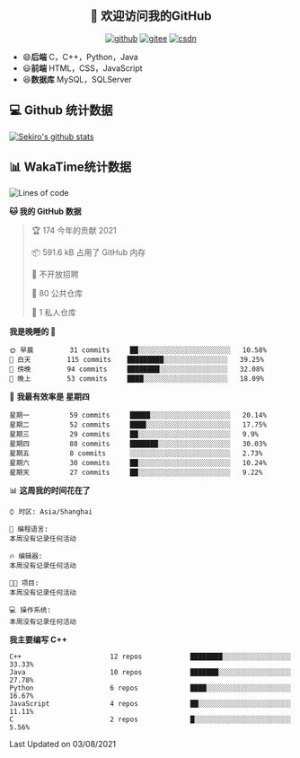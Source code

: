 <h2 align="center">👋 欢迎访问我的GitHub</h2>
<p align="center">
  <a href="https://666wxy666.github.io/"><img src="https://img.shields.io/badge/GitHub-24292e" alt="github"></a>
  <a href="https://gitee.com/wxy_666"><img src="https://img.shields.io/badge/Gitee-fe7300" alt="gitee"></a>
  <a href="https://blog.csdn.net/WXY_666"><img src="https://img.shields.io/badge/CSDN-cf000e" alt="csdn"></a>
</p>

- 😄**后端** C，C++，Python，Java
- 😃**前端** HTML，CSS，JavaScript
- 😆**数据库** MySQL，SQLServer

## 💻 Github 统计数据
[![Sekiro's github stats](https://github-readme-stats.vercel.app/api?username=666WXY666)](https://666wxy666.github.io/)

## 📊 WakaTime统计数据

<!--START_SECTION:waka-->
![Lines of code](https://img.shields.io/badge/%E4%BB%8E%E3%80%8C%E4%BD%A0%E5%A5%BD%E4%B8%96%E7%95%8C%E3%80%8D%E6%88%91%E5%B7%B2%E7%BB%8F%E5%86%99%E4%BA%86-1.7%20million%20%E8%A1%8C%E4%BB%A3%E7%A0%81-blue)

**🐱 我的 GitHub 数据** 

> 🏆 174 今年的贡献 2021
 > 
> 📦 591.6 kB 占用了 GitHub 内存 
 > 
> 🚫 不开放招聘
 > 
> 📜 80 公共仓库 
 > 
> 🔑 1 私人仓库 
 > 
**我是晚睡的 🦉** 

```text
🌞 早晨         31 commits     ██░░░░░░░░░░░░░░░░░░░░░░░   10.58% 
🌆 白天         115 commits    █████████░░░░░░░░░░░░░░░░   39.25% 
🌃 傍晚         94 commits     ████████░░░░░░░░░░░░░░░░░   32.08% 
🌙 晚上         53 commits     ████░░░░░░░░░░░░░░░░░░░░░   18.09%

```
📅 **我最有效率是 星期四** 

```text
星期一          59 commits     █████░░░░░░░░░░░░░░░░░░░░   20.14% 
星期二          52 commits     ████░░░░░░░░░░░░░░░░░░░░░   17.75% 
星期三          29 commits     ██░░░░░░░░░░░░░░░░░░░░░░░   9.9% 
星期四          88 commits     ███████░░░░░░░░░░░░░░░░░░   30.03% 
星期五          8 commits      ░░░░░░░░░░░░░░░░░░░░░░░░░   2.73% 
星期六          30 commits     ██░░░░░░░░░░░░░░░░░░░░░░░   10.24% 
星期天          27 commits     ██░░░░░░░░░░░░░░░░░░░░░░░   9.22%

```


📊 **这周我的时间花在了** 

```text
⌚︎ 时区: Asia/Shanghai

💬 编程语言: 
本周没有记录任何活动

🔥 编辑器: 
本周没有记录任何活动

🐱‍💻 项目: 
本周没有记录任何活动

💻 操作系统: 
本周没有记录任何活动

```

**我主要编写 C++** 

```text
C++                      12 repos            ████████░░░░░░░░░░░░░░░░░   33.33% 
Java                     10 repos            ███████░░░░░░░░░░░░░░░░░░   27.78% 
Python                   6 repos             ████░░░░░░░░░░░░░░░░░░░░░   16.67% 
JavaScript               4 repos             ██░░░░░░░░░░░░░░░░░░░░░░░   11.11% 
C                        2 repos             █░░░░░░░░░░░░░░░░░░░░░░░░   5.56%

```



 Last Updated on 03/08/2021
<!--END_SECTION:waka-->

<!--
**666WXY666/666WXY666** is a ✨ _special_ ✨ repository because its `README.md` (this file) appears on your GitHub profile.

Here are some ideas to get you started:

- 🔭 I’m currently working on ...
- 🌱 I’m currently learning ...
- 👯 I’m looking to collaborate on ...
- 🤔 I’m looking for help with ...
- 💬 Ask me about ...
- 📫 How to reach me: ...
- 😄 Pronouns: ...
- ⚡ Fun fact: ...
-->
